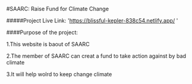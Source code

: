#SAARC: Raise Fund for Climate Change

#####Project Live Link: 'https://blissful-kepler-838c54.netlify.app/
'

####Purpose of the project:

1.This website is baout of SAARC

2.The member of SAARC can creat a fund to take action against by bad climate

3.It will help wolrd to keep change climate
